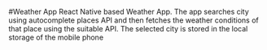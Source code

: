 #Weather App
React Native based Weather App. The app searches city using autocomplete places API and then fetches the weather conditions of that place using the suitable API. The selected city is stored in the local storage of the mobile phone
